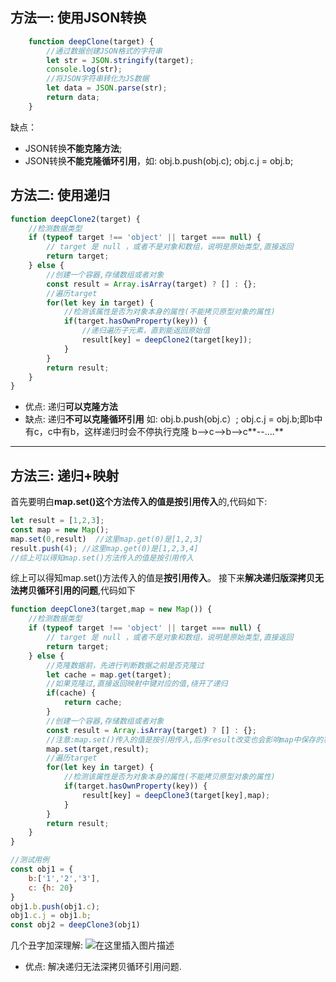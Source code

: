 ## 方法一: 使用JSON转换

```javascript
	function deepClone(target) {
	    //通过数据创建JSON格式的字符串
	    let str = JSON.stringify(target);
	    console.log(str);
	    //将JSON字符串转化为JS数据
	    let data = JSON.parse(str);
	    return data;
	}
```
缺点：

 - JSON转换**不能克隆方法**;
 - JSON转换**不能克隆循环引用**，如: obj.b.push(obj.c);  obj.c.j = obj.b;

## 方法二: 使用递归

```javascript
function deepClone2(target) { 
    //检测数据类型
    if (typeof target !== 'object' || target === null) {
        // target 是 null ，或者不是对象和数组，说明是原始类型,直接返回
        return target;
    } else { 
        //创建一个容器,存储数组或者对象
        const result = Array.isArray(target) ? [] : {};
        //遍历target
        for(let key in target) { 
            //检测该属性是否为对象本身的属性(不能拷贝原型对象的属性)
            if(target.hasOwnProperty(key)) { 
            	//递归遍历子元素，直到能返回原始值
                result[key] = deepClone2(target[key]);
            }
        }
        return result;
    }
}
```

 - 优点: 递归**可以克隆方法**
 - 缺点: 递归**不可以克隆循环引用** 如: obj.b.push(obj.c）;   obj.c.j = obj.b;即b中有c，c中有b，这样递归时会不停执行克隆 b-->c-->b-->c**--....**
****
## 方法三: 递归+映射
首先要明白**map.set()这个方法传入的值是按引用传入**的,代码如下:

```javascript
let result = [1,2,3];
const map = new Map();
map.set(0,result)  //这里map.get(0)是[1,2,3]
result.push(4); //这里map.get(0)是[1,2,3,4]
//综上可以得知map.set()方法传入的值是按引用传入
```
综上可以得知map.set()方法传入的值是**按引用传入**。
接下来**解决递归版深拷贝无法拷贝循环引用的问题**,代码如下

```javascript
function deepClone3(target,map = new Map()) { 
    //检测数据类型
    if (typeof target !== 'object' || target === null) {
        // target 是 null ，或者不是对象和数组，说明是原始类型,直接返回
        return target;
    } else { 
        //克隆数据前，先进行判断数据之前是否克隆过
        let cache = map.get(target);
        //如果克隆过,直接返回映射中键对应的值,绕开了递归
        if(cache) { 
            return cache;
        }
        //创建一个容器,存储数组或者对象
        const result = Array.isArray(target) ? [] : {};
        //注意:map.set()传入的值是按引用传入,后序result改变也会影响map中保存的状态
        map.set(target,result);
        //遍历target
        for(let key in target) { 
            //检测该属性是否为对象本身的属性(不能拷贝原型对象的属性)
            if(target.hasOwnProperty(key)) { 
                result[key] = deepClone3(target[key],map);
            }
        }
        return result;
    }
}

//测试用例
const obj1 = {
    b:['1','2','3'],
    c: {h: 20}
}
obj1.b.push(obj1.c);   
obj1.c.j = obj1.b;
const obj2 = deepClone3(obj1)
```
几个丑字加深理解:
![在这里插入图片描述](https://p3-juejin.byteimg.com/tos-cn-i-k3u1fbpfcp/89917e0827214000ba9472310a9dec83~tplv-k3u1fbpfcp-zoom-1.image)

 - 优点: 解决递归无法深拷贝循环引用问题.
